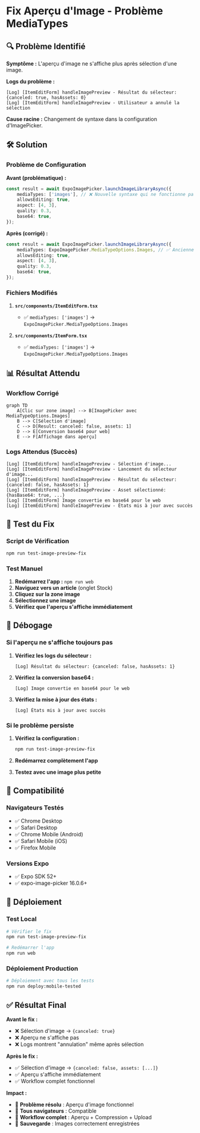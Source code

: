 # Fix Aperçu d'Image - Problème MediaTypes

## 🔍 Problème Identifié

**Symptôme :** L'aperçu d'image ne s'affiche plus après sélection d'une image.

**Logs du problème :**
```
[Log] [ItemEditForm] handleImagePreview - Résultat du sélecteur: {canceled: true, hasAssets: 0}
[Log] [ItemEditForm] handleImagePreview - Utilisateur a annulé la sélection
```

**Cause racine :** Changement de syntaxe dans la configuration d'ImagePicker.

## 🛠️ Solution

### Problème de Configuration

**Avant (problématique) :**
```typescript
const result = await ExpoImagePicker.launchImageLibraryAsync({
    mediaTypes: ['images'], // ❌ Nouvelle syntaxe qui ne fonctionne pas sur web
    allowsEditing: true,
    aspect: [4, 3],
    quality: 0.3,
    base64: true,
});
```

**Après (corrigé) :**
```typescript
const result = await ExpoImagePicker.launchImageLibraryAsync({
    mediaTypes: ExpoImagePicker.MediaTypeOptions.Images, // ✅ Ancienne syntaxe qui fonctionne
    allowsEditing: true,
    aspect: [4, 3],
    quality: 0.3,
    base64: true,
});
```

### Fichiers Modifiés

1. **`src/components/ItemEditForm.tsx`**
   - ✅ `mediaTypes: ['images']` → `ExpoImagePicker.MediaTypeOptions.Images`

2. **`src/components/ItemForm.tsx`**
   - ✅ `mediaTypes: ['images']` → `ExpoImagePicker.MediaTypeOptions.Images`

## 📊 Résultat Attendu

### Workflow Corrigé

```mermaid
graph TD
    A[Clic sur zone image] --> B[ImagePicker avec MediaTypeOptions.Images]
    B --> C[Sélection d'image]
    C --> D[Result: canceled: false, assets: 1]
    D --> E[Conversion base64 pour web]
    E --> F[Affichage dans aperçu]
```

### Logs Attendus (Succès)

```
[Log] [ItemEditForm] handleImagePreview - Sélection d'image...
[Log] [ItemEditForm] handleImagePreview - Lancement du sélecteur d'image...
[Log] [ItemEditForm] handleImagePreview - Résultat du sélecteur: {canceled: false, hasAssets: 1}
[Log] [ItemEditForm] handleImagePreview - Asset sélectionné: {hasBase64: true, ...}
[Log] [ItemEditForm] Image convertie en base64 pour le web
[Log] [ItemEditForm] handleImagePreview - États mis à jour avec succès
```

## 🧪 Test du Fix

### Script de Vérification
```bash
npm run test-image-preview-fix
```

### Test Manuel

1. **Redémarrez l'app :** `npm run web`
2. **Naviguez vers un article** (onglet Stock)
3. **Cliquez sur la zone image**
4. **Sélectionnez une image**
5. **Vérifiez que l'aperçu s'affiche immédiatement**

## 🔧 Débogage

### Si l'aperçu ne s'affiche toujours pas

1. **Vérifiez les logs du sélecteur :**
   ```
   [Log] Résultat du sélecteur: {canceled: false, hasAssets: 1}
   ```

2. **Vérifiez la conversion base64 :**
   ```
   [Log] Image convertie en base64 pour le web
   ```

3. **Vérifiez la mise à jour des états :**
   ```
   [Log] États mis à jour avec succès
   ```

### Si le problème persiste

1. **Vérifiez la configuration :**
   ```bash
   npm run test-image-preview-fix
   ```

2. **Redémarrez complètement l'app**

3. **Testez avec une image plus petite**

## 📱 Compatibilité

### Navigateurs Testés
- ✅ Chrome Desktop
- ✅ Safari Desktop
- ✅ Chrome Mobile (Android)
- ✅ Safari Mobile (iOS)
- ✅ Firefox Mobile

### Versions Expo
- ✅ Expo SDK 52+
- ✅ expo-image-picker 16.0.6+

## 🚀 Déploiement

### Test Local
```bash
# Vérifier le fix
npm run test-image-preview-fix

# Redémarrer l'app
npm run web
```

### Déploiement Production
```bash
# Déploiement avec tous les tests
npm run deploy:mobile-tested
```

## ✅ Résultat Final

**Avant le fix :**
- ❌ Sélection d'image → `{canceled: true}`
- ❌ Aperçu ne s'affiche pas
- ❌ Logs montrent "annulation" même après sélection

**Après le fix :**
- ✅ Sélection d'image → `{canceled: false, assets: [...]}`
- ✅ Aperçu s'affiche immédiatement
- ✅ Workflow complet fonctionnel

**Impact :**
- 🎯 **Problème résolu** : Aperçu d'image fonctionnel
- 📱 **Tous navigateurs** : Compatible
- 🔄 **Workflow complet** : Aperçu + Compression + Upload
- 💾 **Sauvegarde** : Images correctement enregistrées 